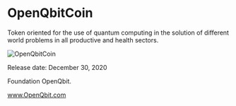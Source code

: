 # OpenQbitCoin
Token oriented for the use of quantum computing in the solution of different world problems in all productive and health sectors.

![OpenQbitCoin](https://user-images.githubusercontent.com/60530547/89434387-1aa63880-d709-11ea-9bc7-bdac44d0f1a5.png)


Release date: December 30, 2020

Foundation OpenQbit.

www.OpenQbit.com
